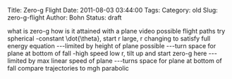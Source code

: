 Title: Zero-g Flight
Date: 2011-08-03 03:44:00
Tags: 
Category: old
Slug: zero-g-flight
Author: Bohn
Status: draft 

what is zero-g how is it attained with a plane video
possible flight paths try spherical -constant \\dot{\\theta}, start r
large, r changing to satisfy full energy equation ---limited by height
of plane possible ---turn space for plane at bottom of fall -high speed
low r, tilt up and start zero-g here ---limited by max linear speed of
plane ---turns space for plane at bottom of fall compare trajectories to
mgh parabolic
